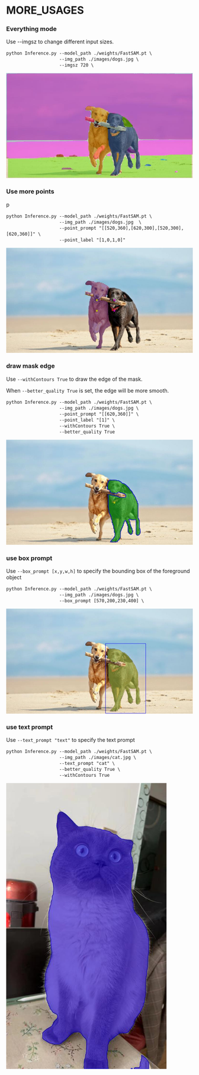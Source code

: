 # MORE_USAGES



### Everything mode
Use --imgsz to change different input sizes.

```shell
python Inference.py --model_path ./weights/FastSAM.pt \
                    --img_path ./images/dogs.jpg \
                    --imgsz 720 \
```
![everything mode](assets/more_usages/everything_mode.png)



### Use more points
p
```shell
python Inference.py --model_path ./weights/FastSAM.pt \
                    --img_path ./images/dogs.jpg  \
                    --point_prompt "[[520,360],[620,300],[520,300],[620,360]]" \
                    --point_label "[1,0,1,0]"
```
![points prompt](assets/more_usages/more_points.png)
### draw mask edge
Use `--withContours True` to draw the edge of the mask.

When `--better_quality True` is set, the edge will be more smooth.

```shell
python Inference.py --model_path ./weights/FastSAM.pt \
                    --img_path ./images/dogs.jpg \  
                    --point_prompt "[[620,360]]" \
                    --point_label "[1]" \
                    --withContours True \
                    --better_quality True
```
![Draw Edge](assets/more_usages/draw_edge.png)
### use box prompt
Use `--box_prompt [x,y,w,h]` to specify the bounding box of the foreground object
```shell
python Inference.py --model_path ./weights/FastSAM.pt \
                    --img_path ./images/dogs.jpg \
                    --box_prompt [570,200,230,400] \
```
![box prompt](assets/more_usages/box_prompt.png)

### use text prompt
Use `--text_prompt "text"` to specify the text prompt
```shell
python Inference.py --model_path ./weights/FastSAM.pt \
                    --img_path ./images/cat.jpg \
                    --text_prompt "cat" \
                    --better_quality True \
                    --withContours True 
```
![text prompt](assets/more_usages/text_prompt_cat.png)
